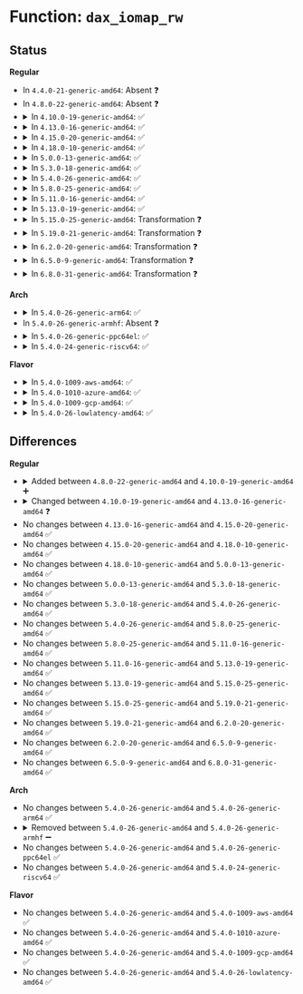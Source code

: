 # Function: <code>dax_iomap_rw</code>

## Status
<b>Regular</b>
<ul>
<li>
In <code>4.4.0-21-generic-amd64</code>: Absent ❓
</li>
<li>
In <code>4.8.0-22-generic-amd64</code>: Absent ❓
</li>
<li>
<details>
<summary>In <code>4.10.0-19-generic-amd64</code>: ✅</summary>

```c
ssize_t dax_iomap_rw(struct kiocb * iocb, struct iov_iter * iter, struct iomap_ops * ops)
```

```json
{
  "name": "dax_iomap_rw",
  "collision_type": "Unique Global",
  "inline_type": "No",
  "funcs": [
    {
      "addr": 18446744071581575568,
      "name": "dax_iomap_rw",
      "external": true,
      "loc": "fs/dax.c:1081",
      "file": "fs/dax.c",
      "inline": "seen, unknown",
      "caller_inline": [],
      "caller_func": [
        "fs/ext4/file.c:ext4_file_write_iter",
        "fs/ext4/file.c:ext4_file_write_iter"
      ]
    }
  ],
  "symbols": [
    {
      "addr": 18446744071581575568,
      "name": "dax_iomap_rw",
      "section": ".text",
      "bind": "STB_GLOBAL",
      "size": 165
    }
  ]
}
```
</details>
</li>
<li>
<details>
<summary>In <code>4.13.0-16-generic-amd64</code>: ✅</summary>

```c
ssize_t dax_iomap_rw(struct kiocb * iocb, struct iov_iter * iter, const struct iomap_ops * ops)
```

```json
{
  "name": "dax_iomap_rw",
  "collision_type": "Unique Global",
  "inline_type": "No",
  "funcs": [
    {
      "addr": 18446744071581635952,
      "name": "dax_iomap_rw",
      "external": true,
      "loc": "fs/dax.c:1037",
      "file": "fs/dax.c",
      "inline": "seen, unknown",
      "caller_inline": [],
      "caller_func": [
        "fs/ext4/file.c:ext4_file_write_iter",
        "fs/ext4/file.c:ext4_file_read_iter"
      ]
    }
  ],
  "symbols": [
    {
      "addr": 18446744071581635952,
      "name": "dax_iomap_rw",
      "section": ".text",
      "bind": "STB_GLOBAL",
      "size": 159
    }
  ]
}
```
</details>
</li>
<li>
<details>
<summary>In <code>4.15.0-20-generic-amd64</code>: ✅</summary>

```c
ssize_t dax_iomap_rw(struct kiocb * iocb, struct iov_iter * iter, const struct iomap_ops * ops)
```

```json
{
  "name": "dax_iomap_rw",
  "collision_type": "Unique Global",
  "inline_type": "No",
  "funcs": [
    {
      "addr": 18446744071581780800,
      "name": "dax_iomap_rw",
      "external": true,
      "loc": "fs/dax.c:1049",
      "file": "fs/dax.c",
      "inline": "seen, unknown",
      "caller_inline": [],
      "caller_func": [
        "fs/ext4/file.c:ext4_file_write_iter",
        "fs/ext4/file.c:ext4_file_read_iter"
      ]
    }
  ],
  "symbols": [
    {
      "addr": 18446744071581780800,
      "name": "dax_iomap_rw",
      "section": ".text",
      "bind": "STB_GLOBAL",
      "size": 159
    }
  ]
}
```
</details>
</li>
<li>
<details>
<summary>In <code>4.18.0-10-generic-amd64</code>: ✅</summary>

```c
ssize_t dax_iomap_rw(struct kiocb * iocb, struct iov_iter * iter, const struct iomap_ops * ops)
```

```json
{
  "name": "dax_iomap_rw",
  "collision_type": "Unique Global",
  "inline_type": "No",
  "funcs": [
    {
      "addr": 18446744071581953472,
      "name": "dax_iomap_rw",
      "external": true,
      "loc": "fs/dax.c:1286",
      "file": "fs/dax.c",
      "inline": "seen, unknown",
      "caller_inline": [],
      "caller_func": [
        "fs/ext4/file.c:ext4_file_write_iter",
        "fs/ext4/file.c:ext4_file_read_iter"
      ]
    }
  ],
  "symbols": [
    {
      "addr": 18446744071581953472,
      "name": "dax_iomap_rw",
      "section": ".text",
      "bind": "STB_GLOBAL",
      "size": 159
    }
  ]
}
```
</details>
</li>
<li>
<details>
<summary>In <code>5.0.0-13-generic-amd64</code>: ✅</summary>

```c
ssize_t dax_iomap_rw(struct kiocb * iocb, struct iov_iter * iter, const struct iomap_ops * ops)
```

```json
{
  "name": "dax_iomap_rw",
  "collision_type": "Unique Global",
  "inline_type": "No",
  "funcs": [
    {
      "addr": 18446744071582039664,
      "name": "dax_iomap_rw",
      "external": true,
      "loc": "fs/dax.c:1189",
      "file": "fs/dax.c",
      "inline": "seen, unknown",
      "caller_inline": [],
      "caller_func": [
        "fs/ext4/file.c:ext4_file_write_iter",
        "fs/ext4/file.c:ext4_file_read_iter"
      ]
    }
  ],
  "symbols": [
    {
      "addr": 18446744071582039664,
      "name": "dax_iomap_rw",
      "section": ".text",
      "bind": "STB_GLOBAL",
      "size": 159
    }
  ]
}
```
</details>
</li>
<li>
<details>
<summary>In <code>5.3.0-18-generic-amd64</code>: ✅</summary>

```c
ssize_t dax_iomap_rw(struct kiocb * iocb, struct iov_iter * iter, const struct iomap_ops * ops)
```

```json
{
  "name": "dax_iomap_rw",
  "collision_type": "Unique Global",
  "inline_type": "No",
  "funcs": [
    {
      "addr": 18446744071582200736,
      "name": "dax_iomap_rw",
      "external": true,
      "loc": "fs/dax.c:1194",
      "file": "fs/dax.c",
      "inline": "seen, unknown",
      "caller_inline": [],
      "caller_func": [
        "fs/ext4/file.c:ext4_file_write_iter",
        "fs/ext4/file.c:ext4_file_read_iter"
      ]
    }
  ],
  "symbols": [
    {
      "addr": 18446744071582200736,
      "name": "dax_iomap_rw",
      "section": ".text",
      "bind": "STB_GLOBAL",
      "size": 159
    }
  ]
}
```
</details>
</li>
<li>
<details>
<summary>In <code>5.4.0-26-generic-amd64</code>: ✅</summary>

```c
ssize_t dax_iomap_rw(struct kiocb * iocb, struct iov_iter * iter, const struct iomap_ops * ops)
```

```json
{
  "name": "dax_iomap_rw",
  "collision_type": "Unique Global",
  "inline_type": "No",
  "funcs": [
    {
      "addr": 18446744071582281552,
      "name": "dax_iomap_rw",
      "external": true,
      "loc": "fs/dax.c:1195",
      "file": "fs/dax.c",
      "inline": "seen, unknown",
      "caller_inline": [],
      "caller_func": [
        "fs/ext4/file.c:ext4_file_write_iter",
        "fs/ext4/file.c:ext4_file_read_iter"
      ]
    }
  ],
  "symbols": [
    {
      "addr": 18446744071582281552,
      "name": "dax_iomap_rw",
      "section": ".text",
      "bind": "STB_GLOBAL",
      "size": 173
    }
  ]
}
```
</details>
</li>
<li>
<details>
<summary>In <code>5.8.0-25-generic-amd64</code>: ✅</summary>

```c
ssize_t dax_iomap_rw(struct kiocb * iocb, struct iov_iter * iter, const struct iomap_ops * ops)
```

```json
{
  "name": "dax_iomap_rw",
  "collision_type": "Unique Global",
  "inline_type": "No",
  "funcs": [
    {
      "addr": 18446744071582565920,
      "name": "dax_iomap_rw",
      "external": true,
      "loc": "fs/dax.c:1182",
      "file": "fs/dax.c",
      "inline": "seen, unknown",
      "caller_inline": [],
      "caller_func": [
        "fs/ext4/file.c:ext4_dax_write_iter",
        "fs/ext4/file.c:ext4_dax_write_iter",
        "fs/ext4/file.c:ext4_file_read_iter"
      ]
    }
  ],
  "symbols": [
    {
      "addr": 18446744071582565920,
      "name": "dax_iomap_rw",
      "section": ".text",
      "bind": "STB_GLOBAL",
      "size": 173
    }
  ]
}
```
</details>
</li>
<li>
<details>
<summary>In <code>5.11.0-16-generic-amd64</code>: ✅</summary>

```c
ssize_t dax_iomap_rw(struct kiocb * iocb, struct iov_iter * iter, const struct iomap_ops * ops)
```

```json
{
  "name": "dax_iomap_rw",
  "collision_type": "Unique Global",
  "inline_type": "No",
  "funcs": [
    {
      "addr": 18446744071582637392,
      "name": "dax_iomap_rw",
      "external": true,
      "loc": "fs/dax.c:1197",
      "file": "fs/dax.c",
      "inline": "seen, unknown",
      "caller_inline": [],
      "caller_func": [
        "fs/ext4/file.c:ext4_dax_write_iter",
        "fs/ext4/file.c:ext4_dax_write_iter",
        "fs/ext4/file.c:ext4_file_read_iter",
        "fs/fuse/dax.c:fuse_dax_write_iter",
        "fs/fuse/dax.c:fuse_dax_read_iter"
      ]
    }
  ],
  "symbols": [
    {
      "addr": 18446744071582637392,
      "name": "dax_iomap_rw",
      "section": ".text",
      "bind": "STB_GLOBAL",
      "size": 173
    }
  ]
}
```
</details>
</li>
<li>
<details>
<summary>In <code>5.13.0-19-generic-amd64</code>: ✅</summary>

```c
ssize_t dax_iomap_rw(struct kiocb * iocb, struct iov_iter * iter, const struct iomap_ops * ops)
```

```json
{
  "name": "dax_iomap_rw",
  "collision_type": "Unique Global",
  "inline_type": "No",
  "funcs": [
    {
      "addr": 18446744071582666592,
      "name": "dax_iomap_rw",
      "external": true,
      "loc": "fs/dax.c:1209",
      "file": "fs/dax.c",
      "inline": "seen, unknown",
      "caller_inline": [],
      "caller_func": [
        "fs/ext4/file.c:ext4_dax_write_iter",
        "fs/ext4/file.c:ext4_dax_write_iter",
        "fs/ext4/file.c:ext4_file_read_iter",
        "fs/fuse/dax.c:fuse_dax_write_iter",
        "fs/fuse/dax.c:fuse_dax_read_iter"
      ]
    }
  ],
  "symbols": [
    {
      "addr": 18446744071582666592,
      "name": "dax_iomap_rw",
      "section": ".text",
      "bind": "STB_GLOBAL",
      "size": 173
    }
  ]
}
```
</details>
</li>
<li>
<details>
<summary>In <code>5.15.0-25-generic-amd64</code>: Transformation ❓</summary>

```c
ssize_t dax_iomap_rw(struct kiocb * iocb, struct iov_iter * iter, const struct iomap_ops * ops)
```

```json
{
  "name": "dax_iomap_rw",
  "collision_type": "Unique Global",
  "inline_type": "No",
  "funcs": [
    {
      "addr": 0,
      "name": "dax_iomap_rw",
      "external": true,
      "loc": "fs/dax.c:1270",
      "file": "fs/dax.c",
      "inline": "seen, unknown",
      "caller_inline": [],
      "caller_func": [
        "fs/ext4/file.c:ext4_dax_write_iter",
        "fs/ext4/file.c:ext4_dax_write_iter",
        "fs/ext4/file.c:ext4_file_read_iter",
        "fs/fuse/dax.c:fuse_dax_write_iter",
        "fs/fuse/dax.c:fuse_dax_read_iter"
      ]
    }
  ],
  "symbols": [
    {
      "addr": 18446744071592239167,
      "name": "dax_iomap_rw.cold",
      "section": ".text",
      "bind": "STB_LOCAL",
      "size": 21
    },
    {
      "addr": 18446744071582993056,
      "name": "dax_iomap_rw",
      "section": ".text",
      "bind": "STB_GLOBAL",
      "size": 252
    }
  ]
}
```
</details>
</li>
<li>
<details>
<summary>In <code>5.19.0-21-generic-amd64</code>: Transformation ❓</summary>

```c
ssize_t dax_iomap_rw(struct kiocb * iocb, struct iov_iter * iter, const struct iomap_ops * ops)
```

```json
{
  "name": "dax_iomap_rw",
  "collision_type": "Unique Global",
  "inline_type": "No",
  "funcs": [
    {
      "addr": 0,
      "name": "dax_iomap_rw",
      "external": true,
      "loc": "fs/dax.c:1232",
      "file": "fs/dax.c",
      "inline": "seen, unknown",
      "caller_inline": [],
      "caller_func": [
        "fs/ext4/file.c:ext4_dax_write_iter",
        "fs/ext4/file.c:ext4_dax_write_iter",
        "fs/ext4/file.c:ext4_file_read_iter",
        "fs/fuse/dax.c:fuse_dax_write_iter",
        "fs/fuse/dax.c:fuse_dax_read_iter"
      ]
    }
  ],
  "symbols": [
    {
      "addr": 18446744071594017409,
      "name": "dax_iomap_rw.cold",
      "section": ".text",
      "bind": "STB_LOCAL",
      "size": 21
    },
    {
      "addr": 18446744071583465872,
      "name": "dax_iomap_rw",
      "section": ".text",
      "bind": "STB_GLOBAL",
      "size": 273
    }
  ]
}
```
</details>
</li>
<li>
<details>
<summary>In <code>6.2.0-20-generic-amd64</code>: Transformation ❓</summary>

```c
ssize_t dax_iomap_rw(struct kiocb * iocb, struct iov_iter * iter, const struct iomap_ops * ops)
```

```json
{
  "name": "dax_iomap_rw",
  "collision_type": "Unique Global",
  "inline_type": "No",
  "funcs": [
    {
      "addr": 0,
      "name": "dax_iomap_rw",
      "external": true,
      "loc": "fs/dax.c:1519",
      "file": "fs/dax.c",
      "inline": "seen, unknown",
      "caller_inline": [],
      "caller_func": [
        "fs/ext4/file.c:ext4_dax_write_iter",
        "fs/ext4/file.c:ext4_dax_write_iter",
        "fs/ext4/file.c:ext4_file_read_iter",
        "fs/fuse/dax.c:fuse_dax_write_iter",
        "fs/fuse/dax.c:fuse_dax_read_iter"
      ]
    }
  ],
  "symbols": [
    {
      "addr": 18446744071596056942,
      "name": "dax_iomap_rw.cold",
      "section": ".text",
      "bind": "STB_LOCAL",
      "size": 21
    },
    {
      "addr": 18446744071584056560,
      "name": "dax_iomap_rw",
      "section": ".text",
      "bind": "STB_GLOBAL",
      "size": 289
    }
  ]
}
```
</details>
</li>
<li>
<details>
<summary>In <code>6.5.0-9-generic-amd64</code>: Transformation ❓</summary>

```c
ssize_t dax_iomap_rw(struct kiocb * iocb, struct iov_iter * iter, const struct iomap_ops * ops)
```

```json
{
  "name": "dax_iomap_rw",
  "collision_type": "Unique Global",
  "inline_type": "No",
  "funcs": [
    {
      "addr": 0,
      "name": "dax_iomap_rw",
      "external": true,
      "loc": "fs/dax.c:1562",
      "file": "fs/dax.c",
      "inline": "seen, unknown",
      "caller_inline": [],
      "caller_func": [
        "fs/ext4/file.c:ext4_dax_write_iter",
        "fs/ext4/file.c:ext4_dax_write_iter",
        "fs/ext4/file.c:ext4_file_read_iter",
        "fs/fuse/dax.c:fuse_dax_write_iter",
        "fs/fuse/dax.c:fuse_dax_read_iter"
      ]
    }
  ],
  "symbols": [
    {
      "addr": 18446744071596581203,
      "name": "dax_iomap_rw.cold",
      "section": ".text",
      "bind": "STB_LOCAL",
      "size": 21
    },
    {
      "addr": 18446744071584284064,
      "name": "dax_iomap_rw",
      "section": ".text",
      "bind": "STB_GLOBAL",
      "size": 289
    }
  ]
}
```
</details>
</li>
<li>
<details>
<summary>In <code>6.8.0-31-generic-amd64</code>: Transformation ❓</summary>

```c
ssize_t dax_iomap_rw(struct kiocb * iocb, struct iov_iter * iter, const struct iomap_ops * ops)
```

```json
{
  "name": "dax_iomap_rw",
  "collision_type": "Unique Global",
  "inline_type": "No",
  "funcs": [
    {
      "addr": 0,
      "name": "dax_iomap_rw",
      "external": true,
      "loc": "fs/dax.c:1548",
      "file": "fs/dax.c",
      "inline": "seen, unknown",
      "caller_inline": [],
      "caller_func": [
        "fs/ext4/file.c:ext4_dax_write_iter",
        "fs/ext4/file.c:ext4_dax_write_iter",
        "fs/ext4/file.c:ext4_file_read_iter",
        "fs/fuse/dax.c:fuse_dax_write_iter",
        "fs/fuse/dax.c:fuse_dax_read_iter"
      ]
    }
  ],
  "symbols": [
    {
      "addr": 18446744071597485048,
      "name": "dax_iomap_rw.cold",
      "section": ".text",
      "bind": "STB_LOCAL",
      "size": 21
    },
    {
      "addr": 18446744071584500864,
      "name": "dax_iomap_rw",
      "section": ".text",
      "bind": "STB_GLOBAL",
      "size": 289
    }
  ]
}
```
</details>
</li>
</ul>
<b>Arch</b>
<ul>
<li>
<details>
<summary>In <code>5.4.0-26-generic-arm64</code>: ✅</summary>

```c
ssize_t dax_iomap_rw(struct kiocb * iocb, struct iov_iter * iter, const struct iomap_ops * ops)
```

```json
{
  "name": "dax_iomap_rw",
  "collision_type": "Unique Global",
  "inline_type": "No",
  "funcs": [
    {
      "addr": 18446603336493855280,
      "name": "dax_iomap_rw",
      "external": true,
      "loc": "fs/dax.c:1195",
      "file": "fs/dax.c",
      "inline": "seen, unknown",
      "caller_inline": [],
      "caller_func": [
        "fs/ext4/file.c:ext4_file_write_iter",
        "fs/ext4/file.c:ext4_file_read_iter"
      ]
    }
  ],
  "symbols": [
    {
      "addr": 18446603336493855280,
      "name": "dax_iomap_rw",
      "section": ".text",
      "bind": "STB_GLOBAL",
      "size": 204
    }
  ]
}
```
</details>
</li>
<li>
In <code>5.4.0-26-generic-armhf</code>: Absent ❓
</li>
<li>
<details>
<summary>In <code>5.4.0-26-generic-ppc64el</code>: ✅</summary>

```c
ssize_t dax_iomap_rw(struct kiocb * iocb, struct iov_iter * iter, const struct iomap_ops * ops)
```

```json
{
  "name": "dax_iomap_rw",
  "collision_type": "Unique Global",
  "inline_type": "No",
  "funcs": [
    {
      "addr": 13835058055287482912,
      "name": "dax_iomap_rw",
      "external": true,
      "loc": "fs/dax.c:1195",
      "file": "fs/dax.c",
      "inline": "seen, unknown",
      "caller_inline": [],
      "caller_func": [
        "fs/ext4/file.c:ext4_file_write_iter",
        "fs/ext4/file.c:ext4_file_read_iter"
      ]
    }
  ],
  "symbols": [
    {
      "addr": 13835058055287482912,
      "name": "dax_iomap_rw",
      "section": ".text",
      "bind": "STB_GLOBAL",
      "size": 360
    }
  ]
}
```
</details>
</li>
<li>
<details>
<summary>In <code>5.4.0-24-generic-riscv64</code>: ✅</summary>

```c
ssize_t dax_iomap_rw(struct kiocb * iocb, struct iov_iter * iter, const struct iomap_ops * ops)
```

```json
{
  "name": "dax_iomap_rw",
  "collision_type": "Unique Global",
  "inline_type": "No",
  "funcs": [
    {
      "addr": 18446743936273424714,
      "name": "dax_iomap_rw",
      "external": true,
      "loc": "fs/dax.c:1195",
      "file": "fs/dax.c",
      "inline": "seen, unknown",
      "caller_inline": [],
      "caller_func": [
        "fs/ext4/file.c:ext4_file_write_iter",
        "fs/ext4/file.c:ext4_file_read_iter"
      ]
    }
  ],
  "symbols": [
    {
      "addr": 18446743936273424714,
      "name": "dax_iomap_rw",
      "section": ".text",
      "bind": "STB_GLOBAL",
      "size": 172
    }
  ]
}
```
</details>
</li>
</ul>
<b>Flavor</b>
<ul>
<li>
<details>
<summary>In <code>5.4.0-1009-aws-amd64</code>: ✅</summary>

```c
ssize_t dax_iomap_rw(struct kiocb * iocb, struct iov_iter * iter, const struct iomap_ops * ops)
```

```json
{
  "name": "dax_iomap_rw",
  "collision_type": "Unique Global",
  "inline_type": "No",
  "funcs": [
    {
      "addr": 18446744071582250288,
      "name": "dax_iomap_rw",
      "external": true,
      "loc": "fs/dax.c:1195",
      "file": "fs/dax.c",
      "inline": "seen, unknown",
      "caller_inline": [],
      "caller_func": [
        "fs/ext4/file.c:ext4_file_write_iter",
        "fs/ext4/file.c:ext4_file_read_iter"
      ]
    }
  ],
  "symbols": [
    {
      "addr": 18446744071582250288,
      "name": "dax_iomap_rw",
      "section": ".text",
      "bind": "STB_GLOBAL",
      "size": 173
    }
  ]
}
```
</details>
</li>
<li>
<details>
<summary>In <code>5.4.0-1010-azure-amd64</code>: ✅</summary>

```c
ssize_t dax_iomap_rw(struct kiocb * iocb, struct iov_iter * iter, const struct iomap_ops * ops)
```

```json
{
  "name": "dax_iomap_rw",
  "collision_type": "Unique Global",
  "inline_type": "No",
  "funcs": [
    {
      "addr": 18446744071582188016,
      "name": "dax_iomap_rw",
      "external": true,
      "loc": "fs/dax.c:1195",
      "file": "fs/dax.c",
      "inline": "seen, unknown",
      "caller_inline": [],
      "caller_func": [
        "fs/ext4/file.c:ext4_file_write_iter",
        "fs/ext4/file.c:ext4_file_read_iter"
      ]
    }
  ],
  "symbols": [
    {
      "addr": 18446744071582188016,
      "name": "dax_iomap_rw",
      "section": ".text",
      "bind": "STB_GLOBAL",
      "size": 173
    }
  ]
}
```
</details>
</li>
<li>
<details>
<summary>In <code>5.4.0-1009-gcp-amd64</code>: ✅</summary>

```c
ssize_t dax_iomap_rw(struct kiocb * iocb, struct iov_iter * iter, const struct iomap_ops * ops)
```

```json
{
  "name": "dax_iomap_rw",
  "collision_type": "Unique Global",
  "inline_type": "No",
  "funcs": [
    {
      "addr": 18446744071582240768,
      "name": "dax_iomap_rw",
      "external": true,
      "loc": "fs/dax.c:1195",
      "file": "fs/dax.c",
      "inline": "seen, unknown",
      "caller_inline": [],
      "caller_func": [
        "fs/ext4/file.c:ext4_file_write_iter",
        "fs/ext4/file.c:ext4_file_read_iter"
      ]
    }
  ],
  "symbols": [
    {
      "addr": 18446744071582240768,
      "name": "dax_iomap_rw",
      "section": ".text",
      "bind": "STB_GLOBAL",
      "size": 173
    }
  ]
}
```
</details>
</li>
<li>
<details>
<summary>In <code>5.4.0-26-lowlatency-amd64</code>: ✅</summary>

```c
ssize_t dax_iomap_rw(struct kiocb * iocb, struct iov_iter * iter, const struct iomap_ops * ops)
```

```json
{
  "name": "dax_iomap_rw",
  "collision_type": "Unique Global",
  "inline_type": "No",
  "funcs": [
    {
      "addr": 18446744071582320400,
      "name": "dax_iomap_rw",
      "external": true,
      "loc": "fs/dax.c:1195",
      "file": "fs/dax.c",
      "inline": "seen, unknown",
      "caller_inline": [],
      "caller_func": [
        "fs/ext4/file.c:ext4_file_write_iter",
        "fs/ext4/file.c:ext4_file_read_iter"
      ]
    }
  ],
  "symbols": [
    {
      "addr": 18446744071582320400,
      "name": "dax_iomap_rw",
      "section": ".text",
      "bind": "STB_GLOBAL",
      "size": 173
    }
  ]
}
```
</details>
</li>
</ul>

## Differences
<b>Regular</b>
<ul>
<li>
<details>
<summary>Added between <code>4.8.0-22-generic-amd64</code> and <code>4.10.0-19-generic-amd64</code> ➕</summary>

```c
ssize_t dax_iomap_rw(struct kiocb * iocb, struct iov_iter * iter, struct iomap_ops * ops)
```
</details>
</li>
<li>
<details>
<summary>Changed between <code>4.10.0-19-generic-amd64</code> and <code>4.13.0-16-generic-amd64</code> ❓</summary>
<ul>
<li>
<b>Param type changed. </b>
<code>struct iomap_ops * ops</code> ➡️ <code>const struct iomap_ops * ops</code>
</li>
</ul>
</details>
</li>
<li>
No changes between <code>4.13.0-16-generic-amd64</code> and <code>4.15.0-20-generic-amd64</code> ✅
</li>
<li>
No changes between <code>4.15.0-20-generic-amd64</code> and <code>4.18.0-10-generic-amd64</code> ✅
</li>
<li>
No changes between <code>4.18.0-10-generic-amd64</code> and <code>5.0.0-13-generic-amd64</code> ✅
</li>
<li>
No changes between <code>5.0.0-13-generic-amd64</code> and <code>5.3.0-18-generic-amd64</code> ✅
</li>
<li>
No changes between <code>5.3.0-18-generic-amd64</code> and <code>5.4.0-26-generic-amd64</code> ✅
</li>
<li>
No changes between <code>5.4.0-26-generic-amd64</code> and <code>5.8.0-25-generic-amd64</code> ✅
</li>
<li>
No changes between <code>5.8.0-25-generic-amd64</code> and <code>5.11.0-16-generic-amd64</code> ✅
</li>
<li>
No changes between <code>5.11.0-16-generic-amd64</code> and <code>5.13.0-19-generic-amd64</code> ✅
</li>
<li>
No changes between <code>5.13.0-19-generic-amd64</code> and <code>5.15.0-25-generic-amd64</code> ✅
</li>
<li>
No changes between <code>5.15.0-25-generic-amd64</code> and <code>5.19.0-21-generic-amd64</code> ✅
</li>
<li>
No changes between <code>5.19.0-21-generic-amd64</code> and <code>6.2.0-20-generic-amd64</code> ✅
</li>
<li>
No changes between <code>6.2.0-20-generic-amd64</code> and <code>6.5.0-9-generic-amd64</code> ✅
</li>
<li>
No changes between <code>6.5.0-9-generic-amd64</code> and <code>6.8.0-31-generic-amd64</code> ✅
</li>
</ul>
<b>Arch</b>
<ul>
<li>
No changes between <code>5.4.0-26-generic-amd64</code> and <code>5.4.0-26-generic-arm64</code> ✅
</li>
<li>
<details>
<summary>Removed between <code>5.4.0-26-generic-amd64</code> and <code>5.4.0-26-generic-armhf</code> ➖</summary>

```c
ssize_t dax_iomap_rw(struct kiocb * iocb, struct iov_iter * iter, const struct iomap_ops * ops)
```
</details>
</li>
<li>
No changes between <code>5.4.0-26-generic-amd64</code> and <code>5.4.0-26-generic-ppc64el</code> ✅
</li>
<li>
No changes between <code>5.4.0-26-generic-amd64</code> and <code>5.4.0-24-generic-riscv64</code> ✅
</li>
</ul>
<b>Flavor</b>
<ul>
<li>
No changes between <code>5.4.0-26-generic-amd64</code> and <code>5.4.0-1009-aws-amd64</code> ✅
</li>
<li>
No changes between <code>5.4.0-26-generic-amd64</code> and <code>5.4.0-1010-azure-amd64</code> ✅
</li>
<li>
No changes between <code>5.4.0-26-generic-amd64</code> and <code>5.4.0-1009-gcp-amd64</code> ✅
</li>
<li>
No changes between <code>5.4.0-26-generic-amd64</code> and <code>5.4.0-26-lowlatency-amd64</code> ✅
</li>
</ul>

